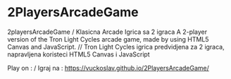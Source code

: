 # 2PlayersArcadeGame

2playersArcadeGame / Klasicna Arcade Igrica sa 2 igraca
A 2-player version of the Tron Light Cycles arcade game, made by using HTML5 Canvas and JavaScript. // Tron Light Cycles igrica predvidjena za 2 igraca, napravljena koristeci HTML5 Canvas i JavaScript

Play on : / Igraj na : https://vuckoslav.github.io/2PlayersArcadeGame/
